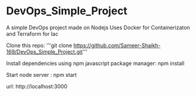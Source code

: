 # DevOps_Simple_Project
A simple DevOps project made on Nodejs 
Uses Docker for Containerizaton and Terraform for Iac 

Clone this repo: '''git clone https://github.com/Sameer-Shaikh-169/DevOps_Simple_Project.git'''

Install dependencies using npm javascript package manager: npm install

Start node server : npm start

url: http://localhost:3000

